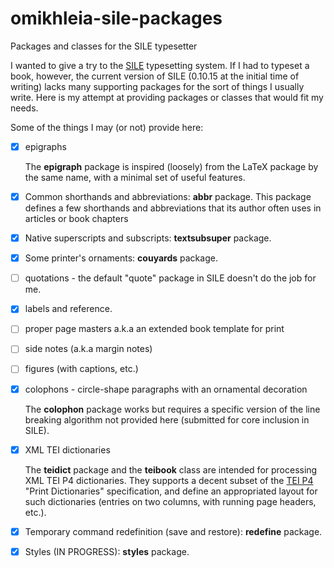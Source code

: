 # omikhleia-sile-packages
Packages and classes for the SILE typesetter

I wanted to give a try to the [SILE](https://github.com/sile-typesetter/sile) typesetting system. If I had to typeset a book, however, the current version of SILE (0.10.15 at the initial time of writing) lacks many supporting packages for the sort of things I usually write. Here is my attempt at providing packages or classes that would fit my needs.

Some of the things I may (or not) provide here:
- [X] epigraphs

  The **epigraph** package is inspired (loosely) from the LaTeX package by the same name, with a minimal set of useful features.

- [X] Common shorthands and abbreviations: **abbr** package. This package defines a few shorthands
  and abbreviations that its author often uses in articles or book chapters
- [X] Native superscripts and subscripts: **textsubsuper** package.
- [X] Some printer's ornaments: **couyards** package.
- [ ] quotations - the default "quote" package in SILE doesn't do the job for me.
- [X] labels and reference.
- [ ] proper page masters a.k.a an extended book template for print
- [ ] side notes (a.k.a margin notes)
- [ ] figures (with captions, etc.)
- [X] colophons - circle-shape paragraphs with an ornamental decoration

  The **colophon** package works but requires a specific version of the line breaking algorithm
  not provided here (submitted for core inclusion in SILE).

- [X] XML TEI dictionaries 

  The **teidict** package and the **teibook** class are intended for processing XML TEI P4 dictionaries.
  They supports a decent subset of the [TEI P4](https://tei-c.org/Vault/P4/doc/html/) "Print Dictionaries"
  specification, and define an appropriated layout for such dictionaries (entries on two columns, with
  running page headers, etc.).

- [X] Temporary command redefinition (save and restore): **redefine** package.
- [X] Styles (IN PROGRESS): **styles** package.